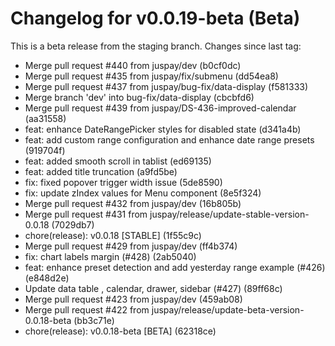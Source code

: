# Changelog for v0.0.19-beta (Beta)

This is a beta release from the staging branch. Changes since last tag:

- Merge pull request #440 from juspay/dev (b0cf0dc)
- Merge pull request #435 from juspay/fix/submenu (dd54ea8)
- Merge pull request #437 from juspay/bug-fix/data-display (f581333)
- Merge branch 'dev' into bug-fix/data-display (cbcbfd6)
- Merge pull request #439 from juspay/DS-436-improved-calendar (aa31558)
- feat: enhance DateRangePicker styles for disabled state (d341a4b)
- feat: add custom range configuration and enhance date range presets (919704f)
- feat: added smooth scroll in tablist (ed69135)
- feat: added title truncation (a9fd5be)
- fix: fixed popover trigger width issue (5de8590)
- fix: update zIndex values for Menu component (8e5f324)
- Merge pull request #432 from juspay/dev (16b805b)
- Merge pull request #431 from juspay/release/update-stable-version-0.0.18 (7029db7)
- chore(release): v0.0.18 [STABLE] (1f55c9c)
- Merge pull request #429 from juspay/dev (ff4b374)
- fix: chart labels margin (#428) (2ab5040)
- feat: enhance preset detection and add yesterday range example (#426) (e848d2e)
- Update data table , calendar, drawer, sidebar (#427) (89ff68c)
- Merge pull request #423 from juspay/dev (459ab08)
- Merge pull request #422 from juspay/release/update-beta-version-0.0.18-beta (bb3c71e)
- chore(release): v0.0.18-beta [BETA] (62318ce)
